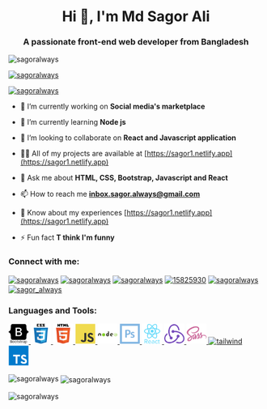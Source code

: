 <h1 align="center">Hi 👋, I'm Md Sagor Ali</h1>
<h3 align="center">A passionate front-end web developer from Bangladesh</h3>

<p align="left"> <img src="https://komarev.com/ghpvc/?username=sagoralways&label=Profile%20views&color=0e75b6&style=flat" alt="sagoralways" /> </p>

<p align="left"> <a href="https://github.com/ryo-ma/github-profile-trophy"><img src="https://github-profile-trophy.vercel.app/?username=sagoralways" alt="sagoralways" /></a> </p>

<p align="left"> <a href="https://twitter.com/sagoralways" target="blank"><img src="https://img.shields.io/twitter/follow/sagoralways?logo=twitter&style=for-the-badge" alt="sagoralways" /></a> </p>

- 🔭 I’m currently working on **Social media's marketplace**

- 🌱 I’m currently learning **Node js**

- 👯 I’m looking to collaborate on **React and Javascript application**

- 👨‍💻 All of my projects are available at [https://sagor1.netlify.app](https://sagor1.netlify.app)

- 💬 Ask me about **HTML, CSS, Bootstrap, Javascript and React**

- 📫 How to reach me **inbox.sagor.always@gmail.com**

- 📄 Know about my experiences [https://sagor1.netlify.app](https://sagor1.netlify.app)

- ⚡ Fun fact **T think I'm funny**

<h3 align="left">Connect with me:</h3>
<p align="left">
<a href="https://codepen.io/sagoralways" target="blank"><img align="center" src="https://raw.githubusercontent.com/rahuldkjain/github-profile-readme-generator/master/src/images/icons/Social/codepen.svg" alt="sagoralways" height="30" width="40" /></a>
<a href="https://twitter.com/sagoralways" target="blank"><img align="center" src="https://raw.githubusercontent.com/rahuldkjain/github-profile-readme-generator/master/src/images/icons/Social/twitter.svg" alt="sagoralways" height="30" width="40" /></a>
<a href="https://linkedin.com/in/sagoralways" target="blank"><img align="center" src="https://raw.githubusercontent.com/rahuldkjain/github-profile-readme-generator/master/src/images/icons/Social/linked-in-alt.svg" alt="sagoralways" height="30" width="40" /></a>
<a href="https://stackoverflow.com/users/15825930" target="blank"><img align="center" src="https://raw.githubusercontent.com/rahuldkjain/github-profile-readme-generator/master/src/images/icons/Social/stack-overflow.svg" alt="15825930" height="30" width="40" /></a>
<a href="https://fb.com/sagoralways" target="blank"><img align="center" src="https://raw.githubusercontent.com/rahuldkjain/github-profile-readme-generator/master/src/images/icons/Social/facebook.svg" alt="sagoralways" height="30" width="40" /></a>
<a href="https://instagram.com/sagor_always" target="blank"><img align="center" src="https://raw.githubusercontent.com/rahuldkjain/github-profile-readme-generator/master/src/images/icons/Social/instagram.svg" alt="sagor_always" height="30" width="40" /></a>
</p>

<h3 align="left">Languages and Tools:</h3>
<p align="left"> <a href="https://getbootstrap.com" target="_blank" rel="noreferrer"> <img src="https://raw.githubusercontent.com/devicons/devicon/master/icons/bootstrap/bootstrap-plain-wordmark.svg" alt="bootstrap" width="40" height="40"/> </a> <a href="https://www.w3schools.com/css/" target="_blank" rel="noreferrer"> <img src="https://raw.githubusercontent.com/devicons/devicon/master/icons/css3/css3-original-wordmark.svg" alt="css3" width="40" height="40"/> </a> <a href="https://www.w3.org/html/" target="_blank" rel="noreferrer"> <img src="https://raw.githubusercontent.com/devicons/devicon/master/icons/html5/html5-original-wordmark.svg" alt="html5" width="40" height="40"/> </a> <a href="https://developer.mozilla.org/en-US/docs/Web/JavaScript" target="_blank" rel="noreferrer"> <img src="https://raw.githubusercontent.com/devicons/devicon/master/icons/javascript/javascript-original.svg" alt="javascript" width="40" height="40"/> </a> <a href="https://nodejs.org" target="_blank" rel="noreferrer"> <img src="https://raw.githubusercontent.com/devicons/devicon/master/icons/nodejs/nodejs-original-wordmark.svg" alt="nodejs" width="40" height="40"/> </a> <a href="https://www.photoshop.com/en" target="_blank" rel="noreferrer"> <img src="https://raw.githubusercontent.com/devicons/devicon/master/icons/photoshop/photoshop-line.svg" alt="photoshop" width="40" height="40"/> </a> <a href="https://reactjs.org/" target="_blank" rel="noreferrer"> <img src="https://raw.githubusercontent.com/devicons/devicon/master/icons/react/react-original-wordmark.svg" alt="react" width="40" height="40"/> </a> <a href="https://redux.js.org" target="_blank" rel="noreferrer"> <img src="https://raw.githubusercontent.com/devicons/devicon/master/icons/redux/redux-original.svg" alt="redux" width="40" height="40"/> </a> <a href="https://sass-lang.com" target="_blank" rel="noreferrer"> <img src="https://raw.githubusercontent.com/devicons/devicon/master/icons/sass/sass-original.svg" alt="sass" width="40" height="40"/> </a> <a href="https://tailwindcss.com/" target="_blank" rel="noreferrer"> <img src="https://www.vectorlogo.zone/logos/tailwindcss/tailwindcss-icon.svg" alt="tailwind" width="40" height="40"/> </a> <a href="https://www.typescriptlang.org/" target="_blank" rel="noreferrer"> <img src="https://raw.githubusercontent.com/devicons/devicon/master/icons/typescript/typescript-original.svg" alt="typescript" width="40" height="40"/> </a> </p>

<p><img align="left" src="https://github-readme-stats.vercel.app/api/top-langs?username=sagoralways&show_icons=true&locale=en&layout=compact" alt="sagoralways" /></p>

<p>&nbsp;<img align="center" src="https://github-readme-stats.vercel.app/api?username=sagoralways&show_icons=true&locale=en" alt="sagoralways" /></p>

<p><img align="center" src="https://github-readme-streak-stats.herokuapp.com/?user=sagoralways&" alt="sagoralways" /></p>
